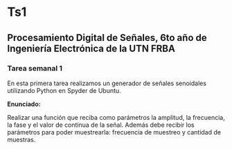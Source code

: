 # Ts1
## Procesamiento Digital de Señales, 6to año de Ingeniería Electrónica de la UTN FRBA
### Tarea semanal 1 


En esta primera tarea realizamos un generador de señales senoidales utilizando Python en Spyder de Ubuntu.


**Enunciado:**

Realizar una función que reciba como parámetros la amplitud, la frecuencia, la fase y el valor
de contínua de la señal. Además debe recibir los parámetros para poder muestrearla:
frecuencia de muestreo y cantidad de muestras.

